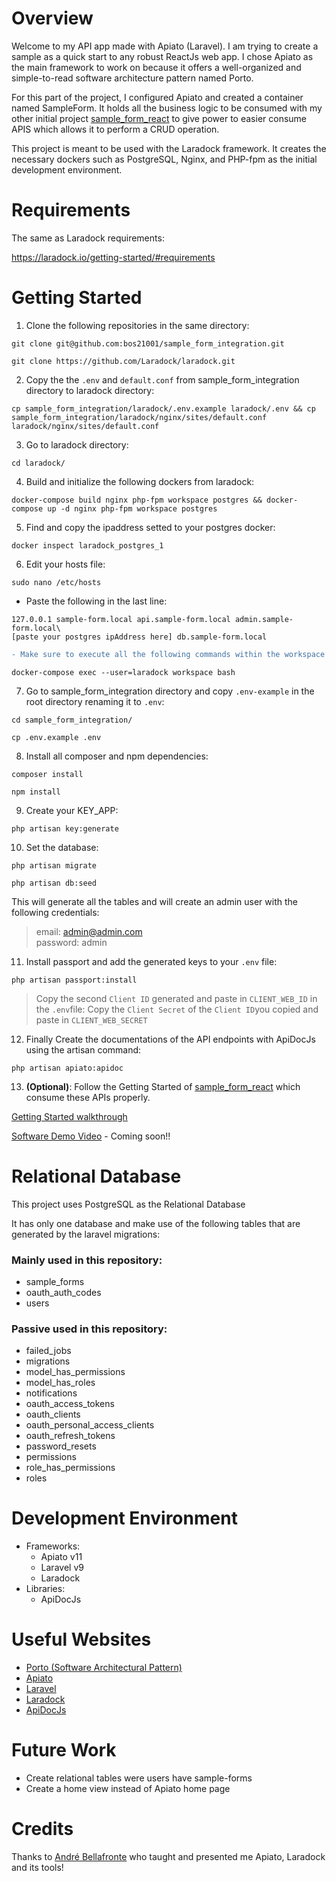 # Overview

Welcome to my API app made with Apiato (Laravel). I am trying to create a sample as a quick start to any robust ReactJs web app. I chose Apiato as the main framework to work on because it offers a well-organized and simple-to-read software architecture pattern named Porto.

For this part of the project, I configured Apiato and created a container named SampleForm. It holds all the business logic to be consumed with my other initial project [sample_form_react](https://github.com/bos21001/sample_form_react) to give power to easier consume APIS which allows it to perform a CRUD operation.

This project is meant to be used with the Laradock framework. It creates the necessary dockers such as PostgreSQL, Nginx, and PHP-fpm as the initial development environment.

# Requirements

The same as Laradock requirements:

https://laradock.io/getting-started/#requirements

# Getting Started

1. Clone the following repositories in the same directory:

```
git clone git@github.com:bos21001/sample_form_integration.git
```

```
git clone https://github.com/Laradock/laradock.git
```

2. Copy the the `.env` and `default.conf` from sample_form_integration directory to laradock directory:

```
cp sample_form_integration/laradock/.env.example laradock/.env && cp sample_form_integration/laradock/nginx/sites/default.conf laradock/nginx/sites/default.conf
```

3. Go to laradock directory:

```
cd laradock/
```

4. Build and initialize the following dockers from laradock:

```
docker-compose build nginx php-fpm workspace postgres && docker-compose up -d nginx php-fpm workspace postgres
```

5. Find and copy the ipaddress setted to your postgres docker:

```
docker inspect laradock_postgres_1
```

6. Edit your hosts file:

```
sudo nano /etc/hosts
```

- Paste the following in the last line:

```
127.0.0.1 sample-form.local api.sample-form.local admin.sample-form.local\
[paste your postgres ipAddress here] db.sample-form.local
```

```diff
- Make sure to execute all the following commands within the workspace container generated with laradock. Use the following command to acces this container:
```
```
docker-compose exec --user=laradock workspace bash
```
7. Go to sample_form_integration directory and copy `.env-example` in the root directory renaming it to `.env`:

```
cd sample_form_integration/
```

```
cp .env.example .env
```

8. Install all composer and npm dependencies:

```
composer install
```

```
npm install
```

9. Create your KEY_APP:

```
php artisan key:generate
```

10. Set the database:

```
php artisan migrate
```

```
php artisan db:seed
```

This will generate all the tables and will create an admin user with the following credentials:

>email: admin@admin.com\
>password: admin

11. Install passport and add the generated keys to your `.env` file:

```
php artisan passport:install
```

> Copy the second `Client ID` generated and paste in `CLIENT_WEB_ID` in the `.env`file:
> Copy the `Client Secret` of the `Client ID`you copied and paste in `CLIENT_WEB_SECRET`


12. Finally Create the documentations of the API endpoints with ApiDocJs using the artisan command:

```
php artisan apiato:apidoc
```

13. **(Optional)**: Follow the Getting Started of [sample_form_react](https://github.com/bos21001/sample_form_react) which consume these APIs properly.

[Getting Started walkthrough](https://youtu.be/eIE1q_bcKIU)

[Software Demo Video](http://youtube.link.goes.here) - Coming soon!!

# Relational Database

This project uses PostgreSQL as the Relational Database

It has only one database and make use of the following tables that are generated by the laravel migrations:

### Mainly used in this repository:

- sample_forms
- oauth_auth_codes
- users

### Passive used in this repository:

- failed_jobs
- migrations
- model_has_permissions
- model_has_roles
- notifications
- oauth_access_tokens
- oauth_clients
- oauth_personal_access_clients
- oauth_refresh_tokens
- password_resets
- permissions
- role_has_permissions
- roles

# Development Environment

- Frameworks:
    - Apiato v11
    - Laravel v9
    - Laradock
- Libraries:
    - ApiDocJs

# Useful Websites

* [Porto (Software Architectural Pattern)](https://github.com/Mahmoudz/Porto)
* [Apiato](http://apiato.io/)
* [Laravel](https://laravel.com/)
* [Laradock](https://laradock.io/)
* [ApiDocJs](https://apidocjs.com/#install)

# Future Work

* Create relational tables were users have sample-forms
* Create a home view instead of Apiato home page


# Credits

Thanks to [André Bellafronte](https://github.com/andrekutianski) who taught and presented me Apiato, Laradock and its tools!
